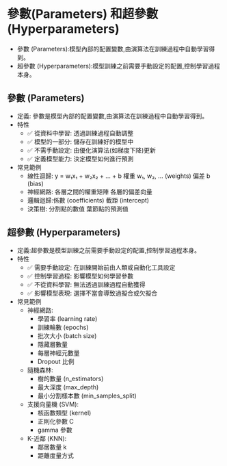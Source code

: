 # 參數(Parameters) 和超參數(Hyperparameters)
- 參數 (Parameters):模型內部的配置變數,由演算法在訓練過程中自動學習得到。
- 超參數 (Hyperparameters):模型訓練之前需要手動設定的配置,控制學習過程本身。

## 參數 (Parameters)
- 定義: 參數是模型內部的配置變數,由演算法在訓練過程中自動學習得到。
- 特性
  - ✅ 從資料中學習: 透過訓練過程自動調整
  - ✅ 模型的一部分: 儲存在訓練好的模型中
  - ✅ 不需手動設定: 由優化演算法(如梯度下降)更新
  - ✅ 定義模型能力: 決定模型如何進行預測
- 常見範例
  - 線性迴歸: y = w₁x₁ + w₂x₂ + ... + b  權重 w₁, w₂, ... (weights) 偏差 b (bias)
  - 神經網路: 各層之間的權重矩陣  各層的偏差向量
  - 邏輯迴歸:係數 (coefficients)  截距 (intercept)
  - 決策樹: 分割點的數值  葉節點的預測值
## 超參數 (Hyperparameters)
- 定義:超參數是模型訓練之前需要手動設定的配置,控制學習過程本身。
- 特性
  - ✅ 需要手動設定: 在訓練開始前由人類或自動化工具設定
  - ✅ 控制學習過程: 影響模型如何學習參數
  - ✅ 不從資料學習: 無法透過訓練過程自動獲得
  - ✅ 影響模型表現: 選擇不當會導致過擬合或欠擬合
- 常見範例
  - 神經網路:
    - 學習率 (learning rate)
    - 訓練輪數 (epochs)
    - 批次大小 (batch size)
    - 隱藏層數量
    - 每層神經元數量
    - Dropout 比例
  - 隨機森林:
    - 樹的數量 (n_estimators)
    - 最大深度 (max_depth)
    - 最小分割樣本數 (min_samples_split)
  - 支援向量機 (SVM):
    - 核函數類型 (kernel)
    - 正則化參數 C
    - gamma 參數
  - K-近鄰 (KNN):
    - 鄰居數量 k
    - 距離度量方式


